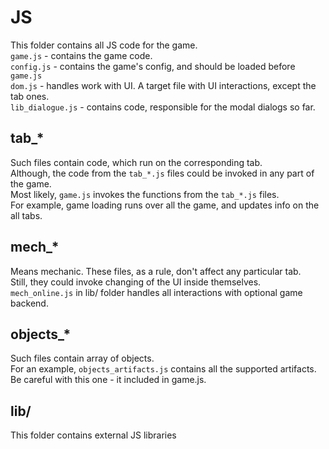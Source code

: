 # JS
This folder contains all JS code for the game.  
`game.js` - contains the game code.  
`config.js` - contains the game's config, and should be loaded before `game.js`  
`dom.js` - handles work with UI. A target file with UI interactions, except the tab ones.  
`lib_dialogue.js` - contains code, responsible for the modal dialogs so far.  
## tab_*
Such files contain code, which run on the corresponding tab.  
Although, the code from the `tab_*.js` files could be invoked in any part of the game.  
Most likely, `game.js` invokes the functions from the `tab_*.js` files.  
For example, game loading runs over all the game, and updates info on the all tabs.
## mech_*
Means mechanic. These files, as a rule, don't affect any particular tab.  
Still, they could invoke changing of the UI inside themselves.  
`mech_online.js` in lib/ folder handles all interactions with optional game backend.
## objects_*
Such files contain array of objects.  
For an example, `objects_artifacts.js` contains all the supported artifacts.  
Be careful with this one - it included in game.js.  
## lib/
This folder contains external JS libraries